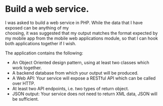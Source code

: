 # Build	a	web	service.

I was asked to build	a	web	service	in	PHP.		While	the	data	that	I have	exposed	can	be	anything	of	my	
choosing,	it	was	suggested	that	my	output	matches	the	format	expected	by	my	mobile	app	from	the	
mobile	web	applications	module,	so	that	I	can	hook	both	applications	together	if	I	wish.

The	application	contains the	following:

* An	Object	Oriented	design	pattern,	using	at	least	two	classes	which	work	together.
* A	backend	database	from	which	your	output	will	be	produced.
* A	Web	API:		Your	service	will	expose	a	RESTful	API	which	can	be	called	over	HTTP.
* At	least	two	API	endpoints,	i.e.	two	types	of	return	object.
* JSON	output:		Your	service	does	not	need	to	return	XML	data,	JSON	will	be	sufficient.	
